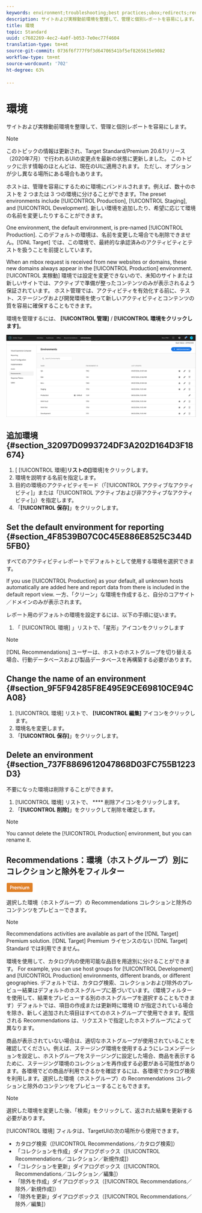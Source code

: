 ```yaml
---
keywords: environment;troubleshooting;best practices;ubox;redirects;redirect;whitelist;blacklist;blocklist;allowlist
description: サイトおよび実稼動前環境を整理して、管理と個別レポートを容易にします。
title: 環境
topic: Standard
uuid: c7682269-4ec2-4a0f-b053-7e0ec77f4604
translation-type: tm+mt
source-git-commit: 0736f6f777f9f3d64706541bf5ef8265615e9082
workflow-type: tm+mt
source-wordcount: '702'
ht-degree: 63%

---
```



# 環境

サイトおよび実稼動前環境を整理して、管理と個別レポートを容易にします。

>[!NOTE]
>
>このトピックの情報は更新され、Target Standard/Premium 20.6.1リリース（2020年7月）で行われるUIの変更点を最新の状態に更新しました。 このトピックに示す情報のほとんどは、現在のUIに適用されます。 ただし、オプションが少し異なる場所にある場合もあります。

ホストは、管理を容易にするために環境にバンドルされます。例えば、数十のホストを 2 つまたは 3 つの環境に分けることができます。The preset environments include [!UICONTROL Production], [!UICONTROL Staging], and [!UICONTROL Development]. 新しい環境を追加したり、希望に応じて環境の名前を変更したりすることができます。

One environment, the default environment, is pre-named [!UICONTROL Production]. このデフォルトの環境は、名前を変更した場合でも削除できません。[!DNL Target] では、この環境で、最終的な承認済みのアクティビティとテストを扱うことを前提としています。

When an mbox request is received from new websites or domains, these new domains always appear in the [!UICONTROL Production] environment. [!UICONTROL 実稼動] 環境では設定を変更できないので、未知のサイトまたは新しいサイトでは、アクティブで準備が整ったコンテンツのみが表示されるよう保証されています。 ホスト管理では、アクティビティを有効化する前に、テスト、ステージングおよび開発環境を使って新しいアクティビティとコンテンツの質を容易に確保することもできます。

環境を管理するには、 **[!UICONTROL 管理]** / **[!UICONTROL 環境をクリックします]**。

![環境リスト](/help/administrating-target/assets/environments.png)

## 追加環境 {#section_32097D0993724DF3A202D164D3F18674}

1. [ [!UICONTROL 環境]**リストの[]**&#x200B;環境]をクリックします。
1. 環境を説明する名前を指定します。
1. 目的の環境のアクティビティモード（「[!UICONTROL アクティブなアクティビティ]」または「[!UICONTROL アクティブおよび非アクティブなアクティビティ]」）を指定します。
1. 「**[!UICONTROL 保存]**」をクリックします。

## Set the default environment for reporting {#section_4F8539B07C0C45E886E8525C344D5FB0}

すべてのアクティビティレポートでデフォルトとして使用する環境を選択できます。

If you use [!UICONTROL Production] as your default, all unknown hosts automatically are added here and report data from there is included in the default report view. 一方、「クリーン」な環境を作成すると、自分のコアサイト／ドメインのみが表示されます。

レポート用のデフォルトの環境を設定するには、以下の手順に従います。

1. 「 [!UICONTROL 環境] 」リストで、「星形」アイコンをクリックします

>[!NOTE]
>
>[!DNL Recommendations] ユーザーは、ホストのホストグループを切り替える場合、行動データベースおよび製品データベースを再構築する必要があります。

## Change the name of an environment {#section_9F5F94285F8E495E9CE69810CE94CA08}

1. [!UICONTROL 環境] リストで、 **[!UICONTROL 編集]** アイコンをクリックします。
1. 環境名を変更します。
1. 「**[!UICONTROL 保存]**」をクリックします。

## Delete an environment {#section_737F8869612047868D03FC755B1223D3}

不要になった環境は削除することができます。

1. [!UICONTROL 環境] リストで、 **** 削除アイコンをクリックします。
1. 「**[!UICONTROL 削除]**」をクリックして削除を確定します。

>[!NOTE]
>
>You cannot delete the [!UICONTROL Production] environment, but you can rename it.

## Recommendations：環境（ホストグループ）別にコレクションと除外をフィルター

![Premium バッジ](/help/assets/premium.png)

選択した環境（ホストグループ）の Recommendations コレクションと除外のコンテンツをプレビューできます。

>[!NOTE]
>Recommendations activities are available as part of the [!DNL Target] Premium solution. [!DNL Target] Premium ライセンスのない [!DNL Target] Standard では利用できません。

環境を使用して、カタログ内の使用可能な品目を用途別に分けることができます。 For example, you can use host groups for [!UICONTROL Development] and [!UICONTROL Production] environments, different brands, or different geographies. デフォルトでは、カタログ検索、コレクションおよび除外のプレビュー結果はデフォルトのホストグループに基づいています。（環境フィルターを使用して、結果をプレビューする別のホストグループを選択することもできます）デフォルトでは、項目の作成または更新時に環境 ID が指定されている場合を除き、新しく追加された項目はすべてのホストグループで使用できます。配信される Recommendations は、リクエストで指定したホストグループによって異なります。

商品が表示されていない場合は、適切なホストグループが使用されていることを確認してください。例えば、ステージング環境を使用するようにレコメンデーションを設定し、ホストグループをステージングに設定した場合、商品を表示するために、ステージング環境のコレクションを再作成する必要がある可能性があります。各環境でどの商品が利用できるかを確認するには、各環境でカタログ検索を利用します。選択した環境（ホストグループ）の Recommendations コレクションと除外のコンテンツをプレビューすることもできます。

>[!NOTE]
>選択した環境を変更した後、「検索」をクリックして、返された結果を更新する必要があります。

[!UICONTROL 環境] フィルタは、TargetUIの次の場所から使用できます。

* カタログ検索（[!UICONTROL Recommendations／カタログ検索]）
* 「コレクションを作成」ダイアログボックス（[!UICONTROL Recommendations／コレクション／新規作成]）
* 「コレクションを更新」ダイアログボックス（[!UICONTROL Recommendations／コレクション／編集]）
* 「除外を作成」ダイアログボックス（[!UICONTROL Recommendations／除外／新規作成]）
* 「除外を更新」ダイアログボックス（[!UICONTROL Recommendations／除外／編集]）